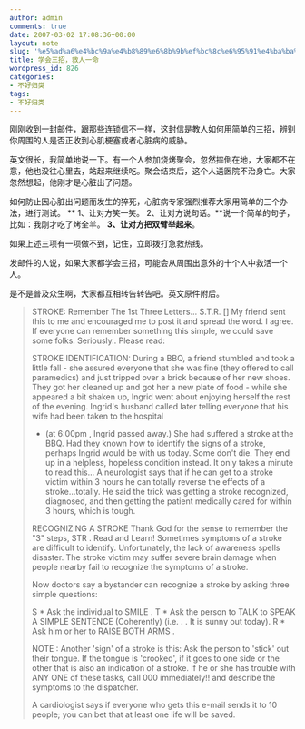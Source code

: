 ```yaml
---
author: admin
comments: true
date: 2007-03-02 17:08:36+00:00
layout: note
slug: '%e5%ad%a6%e4%bc%9a%e4%b8%89%e6%8b%9b%ef%bc%8c%e6%95%91%e4%ba%ba%e4%b8%80%e5%91%bd'
title: 学会三招，救人一命
wordpress_id: 826
categories:
- 不好归类
tags:
- 不好归类
---
```


刚刚收到一封邮件，跟那些连锁信不一样，这封信是教人如何用简单的三招，辨别你周围的人是否正收到心肌梗塞或者心脏病的威胁。

英文很长，我简单地说一下。有一个人参加烧烤聚会，忽然摔倒在地，大家都不在意，他也没往心里去，站起来继续吃。聚会结束后，这个人送医院不治身亡。大家忽然想起，他刚才是心脏出了问题。

如何防止因心脏出问题而发生的猝死，心脏病专家强烈推荐大家用简单的三个办法，进行测试。
**
1、让对方笑一笑。
2、让对方说句话。**说一个简单的句子，比如：我刚才吃了烤全羊。
**3、让对方把双臂举起来**。

如果上述三项有一项做不到，记住，立即拨打急救热线。

发邮件的人说，如果大家都学会三招，可能会从周围出意外的十个人中救活一个人。

是不是普及众生啊，大家都互相转告转告吧。英文原件附后。





<blockquote>STROKE: Remember The 1st Three Letters... S.T.R.
[]
My friend sent this to me and encouraged me to post it and spread the word.
I agree. If everyone can remember something this simple, we could save some
folks. Seriously.. Please read:

STROKE IDENTIFICATION:
During a BBQ, a friend stumbled and took a little fall - she assured
everyone that she was fine (they offered to call paramedics) and just
tripped over a brick because of her new shoes. They got her cleaned up and
got her a new plate of food - while she appeared a bit shaken up, Ingrid
went about enjoying herself the rest of the evening. Ingrid's husband
called later telling everyone that his wife had been taken to the hospital
- (at 6:00pm , Ingrid passed away.) She had suffered a stroke at the BBQ.
Had they known how to identify the signs of a stroke, perhaps Ingrid would
be with us today. Some don't die. They end up in a helpless, hopeless
condition instead. It only takes a minute to read this...
A neurologist says that if he can get to a stroke victim within 3 hours he
can totally reverse the effects of a stroke...totally. He said the trick
was getting a stroke recognized, diagnosed, and then getting the patient
medically cared for within 3 hours, which is tough.

RECOGNIZING A STROKE
Thank God for the sense to remember the "3" steps, STR . Read and Learn!
Sometimes symptoms of a stroke are difficult to identify. Unfortunately,
the lack of awareness spells disaster. The stroke victim may suffer severe
brain damage when people nearby fail to recognize the symptoms of a stroke.

Now doctors say a bystander can recognize a stroke by asking three simple
questions:

S * Ask the individual to SMILE .
T * Ask the person to TALK to SPEAK A SIMPLE     SENTENCE (Coherently)
(i.e. . . It is sunny out today).
R * Ask him or her to RAISE BOTH ARMS .

NOTE : Another 'sign' of a stroke is this: Ask the person to 'stick' out
their tongue. If the tongue is 'crooked', if it goes to one side or the
other that is also an indication of a stroke. If he or she has trouble with
ANY ONE of these tasks, call 000   immediately!! and describe the symptoms
to the dispatcher.

A cardiologist says if everyone who gets this e-mail sends it to 10 people;
you can bet that at least one life will be saved.</blockquote>




